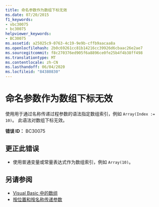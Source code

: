 ```yaml
---
title: 命名参数作为数组下标无效
ms.date: 07/20/2015
f1_keywords:
- vbc30075
- bc30075
helpviewer_keywords:
- BC30075
ms.assetid: a25025c9-0763-4c19-9e9b-cffb9aacaa8a
ms.openlocfilehash: 2b0c69261cc81b14216cc39926d6cbaac26e2ae7
ms.sourcegitcommit: f8c270376ed905f6a8896ce0fe25b4f4b38ff498
ms.translationtype: MT
ms.contentlocale: zh-CN
ms.lasthandoff: 06/04/2020
ms.locfileid: "84380830"
---
```

# <a name="named-arguments-are-not-valid-as-array-subscripts"></a>命名参数作为数组下标无效
使用用于通过名称传递过程参数的语法指定数组索引，例如 `Array(Index := 10)`。 此语法对数组下标无效。  
  
 **错误 ID：** BC30075  
  
## <a name="to-correct-this-error"></a>更正此错误  
  
- 使用普通变量或常量表达式作为数组索引，例如 `Array(10)`。  
  
## <a name="see-also"></a>另请参阅

- [Visual Basic 中的数组](../programming-guide/language-features/arrays/index.md)
- [按位置和按名称传递参数](../programming-guide/language-features/procedures/passing-arguments-by-position-and-by-name.md)
